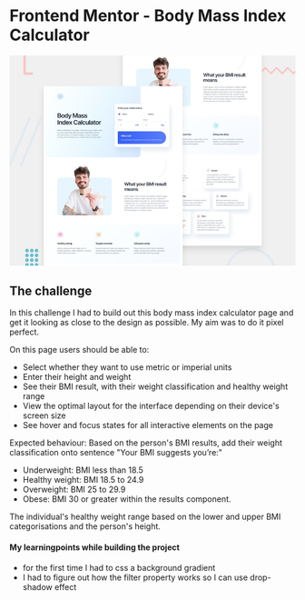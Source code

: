 # Frontend Mentor - Body Mass Index Calculator

![Design preview for the Body Mass Index Calculator coding challenge](preview.jpg)

## The challenge

In this challenge I had to build out this body mass index calculator page and get it looking as close to the design as possible. 
My aim was to do it pixel perfect.

On this page users should be able to:
- Select whether they want to use metric or imperial units
- Enter their height and weight
- See their BMI result, with their weight classification and healthy weight range
- View the optimal layout for the interface depending on their device's screen size
- See hover and focus states for all interactive elements on the page

Expected behaviour:
Based on the person's BMI results, add their weight classification onto sentence "Your BMI suggests you’re:" 
- Underweight: BMI less than 18.5
- Healthy weight: BMI 18.5 to 24.9
- Overweight: BMI 25 to 29.9
- Obese: BMI 30 or greater
within the results component.

The individual's healthy weight range based on the lower and upper BMI categorisations and the person's height.

#### My learningpoints while building the project

- for the first time I had to css a background gradient
- I had to figure out how the filter property works so I can use drop-shadow effect 
